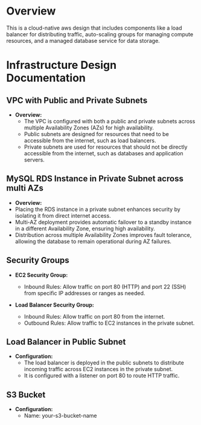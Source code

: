 # Overview
This is a cloud-native aws design that includes components like a load balancer for distributing traffic, auto-scaling groups for managing compute resources, and a managed database service for data storage.
# Infrastructure Design Documentation

## VPC with Public and Private Subnets

- **Overview:** 
  - The VPC is configured with both a public and private subnets across multiple Availability Zones (AZs) for high availability.
  - Public subnets are designed for resources that need to be accessible from the internet, such as load balancers.
  - Private subnets are used for resources that should not be directly accessible from the internet, such as databases and application servers.

## MySQL RDS Instance in Private Subnet across multi AZs
-  **Overview:** 
  - Placing the RDS instance in a private subnet enhances security by isolating it from direct internet access.
  - Multi-AZ deployment provides automatic failover to a standby instance in a different Availability Zone, ensuring high availability.
  - Distribution across multiple Availability Zones improves fault tolerance, allowing the database to remain operational during AZ failures.


## Security Groups

- **EC2 Security Group:**
  - Inbound Rules: Allow traffic on port 80 (HTTP) and port 22 (SSH) from specific IP addresses or ranges as needed.

- **Load Balancer Security Group:**
  - Inbound Rules: Allow traffic on port 80 from the internet.
  - Outbound Rules: Allow traffic to EC2 instances in the private subnet.

## Load Balancer in Public Subnet

- **Configuration:**
  - The load balancer is deployed in the public subnets to distribute incoming traffic across EC2 instances in the private subnet.
  - It is configured with a listener on port 80 to route HTTP traffic.

## S3 Bucket

- **Configuration:**
  - Name: your-s3-bucket-name
